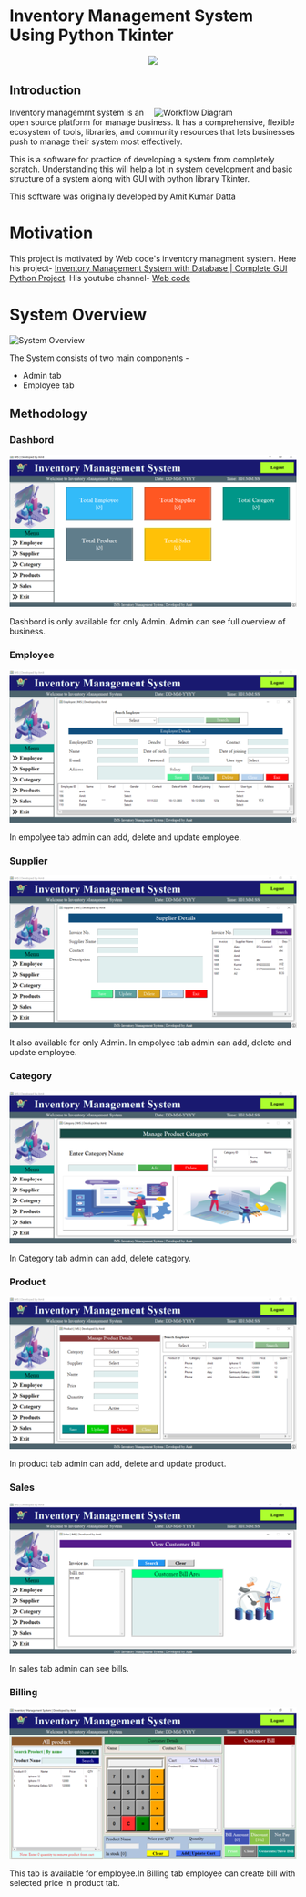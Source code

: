    # Inventory Management System Using Python Tkinter
<div align="center">
  <img src="https://www.biz4solutions.com/blog/wp-content/uploads/2020/07/banner_9_Jul.jpg">
</div>

## Introduction
<img src="http://itsourcecode.com/wp-content/uploads/2021/06/Inventory-Management-System-General-Use-Case-Diagram.png" alt="Workflow Diagram" align="right" width="250" />
Inventory managemrnt system is an open source platform for manage business. It has a comprehensive, flexible ecosystem of tools, libraries, and community resources that lets businesses push to manage their system most effectively.

This is a software for practice of developing a system from completely scratch. Understanding this will help a lot in system development and basic structure of a system along with GUI with python library Tkinter.

This software was originally developed by Amit Kumar Datta

# Motivation
This project is motivated by Web code's inventory managment system. Here his project- [Inventory Management System with Database | Complete GUI Python Project](https://www.youtube.com/playlist?list=PL4P8sY6zvjk6ef4lpm6XiwJVRahLCp6DI). His youtube channel- [Web code](https://www.youtube.com/channel/UCKJnF_GhwvmXqtGh9LePXpg)

# System Overview

![System Overview](http://itsourcecode.com/wp-content/uploads/2021/06/Inventory-Management-System-General-Use-Case-Diagram.png)

The System consists of two main components -

* Admin tab
* Employee tab

## Methodology
### Dashbord

![DAshbord](images/dashbord.png)

Dashbord is only available for only Admin. Admin can see full overview of business.

### Employee

![Employee](images/employee.png)

In empolyee tab admin can add, delete and update employee.

### Supplier

![Supploer](images/supplier.png)

It also available for only Admin. In empolyee tab admin can add, delete and update employee.

### Category

![Category](images/category.png)

In Category tab admin can add, delete category.

### Product

![Product](images/product.png)

In product tab admin can add, delete and update product.

### Sales

![Sales](images/sales.png)

In sales tab admin can see bills.

### Billing

![Billing](images/billing.png)

This tab is available for employee.In Billing tab employee can create bill with selected price in product tab.
